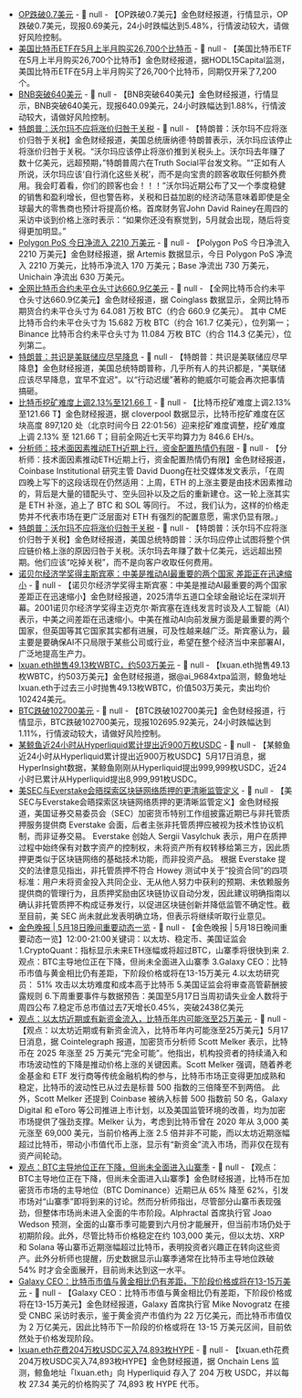 - [OP跌破0.7美元]() - 📰 null - 【OP跌破0.7美元】金色财经报道，行情显示，OP跌破0.7美元，现报0.69美元，24小时跌幅达到5.48%，行情波动较大，请做好风险控制。
- [美国比特币ETF在5月上半月购买26,700个比特币](https://x.com/HODL15Capital/status/1923794872462405712) - 📰 null - 【美国比特币ETF在5月上半月购买26,700个比特币】金色财经报道，据HODL15Capital监测，美国比特币ETF在5月上半月购买了26,700个比特币，同期仅开采了7,200个。
- [BNB突破640美元]() - 📰 null - 【BNB突破640美元】金色财经报道，行情显示，BNB突破640美元，现报640.09美元，24小时跌幅达到1.88%，行情波动较大，请做好风险控制。
- [特朗普：沃尔玛不应将涨价归咎于关税]() - 📰 null - 【特朗普：沃尔玛不应将涨价归咎于关税】金色财经报道，美国总统唐纳德·特朗普表示，沃尔玛应该停止将涨价归咎于关税。“沃尔玛应该停止将涨价推到关税头上。沃尔玛去年赚了数十亿美元，远超预期，”特朗普周六在Truth Social平台发文称。““正如有人所说，沃尔玛应该‘自行消化这些关税’，而不是向宝贵的顾客收取任何额外费用。我会盯着看，你们的顾客也会！！！”沃尔玛近期公布了又一个季度稳健的销售和盈利增长，但也警告称，关税和日益加剧的经济动荡意味着即使是全球最大的零售商也预计将提高价格。首席财务官John David Rainey在周四的采访中谈到价格上涨时表示：“如果你还没有察觉到，5月就会出现，随后将变得更加明显。”
- [Polygon PoS 今日净流入 2210 万美元]() - 📰 null - 【Polygon PoS 今日净流入 2210 万美元】金色财经报道，据 Artemis 数据显示，今日 Polygon PoS 净流入 2210 万美元，比特币净流入 170 万美元；Base 净流出 730 万美元，Unichain 净流出 630 万美元。
- [全网比特币合约未平仓头寸达660.9亿美元]() - 📰 null - 【全网比特币合约未平仓头寸达660.9亿美元】金色财经报道，据 Coinglass 数据显示，全网比特币期货合约未平仓头寸为 64.081 万枚 BTC（约合 660.9 亿美元）。 
其中 CME 比特币合约未平仓头寸为 15.682 万枚 BTC（约合 161.7 亿美元），位列第一； 
Binance 比特币合约未平仓头寸为 11.084 万枚 BTC（约合 114.3 亿美元），位列第二。
- [特朗普：共识是美联储应尽早降息]() - 📰 null - 【特朗普：共识是美联储应尽早降息】金色财经报道，美国总统特朗普称，几乎所有人的共识都是，"美联储应该尽早降息，宜早不宜迟"。以“行动迟缓”著称的鲍威尔可能会再次把事情搞砸。
- [比特币挖矿难度上调2.13%至121.66 T]() - 📰 null - 【比特币挖矿难度上调2.13%至121.66 T】金色财经报道，据 cloverpool 数据显示，比特币挖矿难度在区块高度 897,120 处（北京时间今日 22:01:56）迎来挖矿难度调整，挖矿难度上调 2.13% 至 121.66 T；目前全网近七天平均算力为 846.6 EH/s。
- [分析师：技术面因素推动ETH近期上行，资金配置热情仍有限]() - 📰 null - 【分析师：技术面因素推动ETH近期上行，资金配置热情仍有限】金色财经报道，Coinbase Institutional 研究主管 David Duong在社交媒体发文表示，「在周四晚上写下的这段话现在仍然适用：上周，ETH 的上涨主要是由技术因素推动的，背后是大量的错配头寸、空头回补以及之后的重新建仓。这一轮上涨其实是 ETH 补涨，追上了 BTC 和 SOL 等同行。 
不过，我们认为，这样的价格走势并不代表市场在更广泛层面对 ETH 有强烈的配置意愿，需求仍显有限。」
- [特朗普：沃尔玛不应将涨价归咎于关税]() - 📰 null - 【特朗普：沃尔玛不应将涨价归咎于关税】金色财经报道，美国总统特朗普：沃尔玛应停止试图将整个供应链价格上涨的原因归咎于关税。沃尔玛去年赚了数十亿美元，远远超出预期。他们应该“吃掉关税”，而不是向客户收取任何费用。
- [诺贝尔经济学奖得主斯宾塞：中美是推动AI最重要的两个国家 差距正在迅速缩小]() - 📰 null - 【诺贝尔经济学奖得主斯宾塞：中美是推动AI最重要的两个国家 差距正在迅速缩小】金色财经报道，2025清华五道口全球金融论坛在深圳开幕。2001诺贝尔经济学奖得主迈克尔·斯宾塞在连线发言时谈及人工智能（AI）表示，中美之间差距在迅速缩小。中美在推动AI向前发展方面是最重要的两个国家，但英国等其它国家其实都有进展，可及性越来越广泛。斯宾塞认为，最主要是要确保AI不只局限于某些公司或行业，希望在整个经济当中来部署AI，广泛地提高生产力。
- [lxuan.eth抛售49.13枚WBTC，约503万美元]() - 📰 null - 【lxuan.eth抛售49.13枚WBTC，约503万美元】金色财经报道，据@ai_9684xtpa监测，鲸鱼地址lxuan.eth于过去三小时抛售49.13枚WBTC，价值503万美元，卖出均价102424美元。
- [BTC跌破102700美元]() - 📰 null - 【BTC跌破102700美元】金色财经报道，行情显示，BTC跌破102700美元，现报102695.92美元，24小时跌幅达到1.11%，行情波动较大，请做好风险控制。
- [某鲸鱼近24小时从Hyperliquid累计提出近900万枚USDC]() - 📰 null - 【某鲸鱼近24小时从Hyperliquid累计提出近900万枚USDC】5月17日消息，据HyperInsight数据，某鲸鱼刚刚从Hyperliquid提出999,999枚USDC，近24小时已累计从Hyperliquid提出8,999,991枚USDC。
- [美SEC与Everstake会晤探索区块链网络质押的更清晰监管定义](https://cointelegraph.com/news/everstake-defends-non-everstake-sec-non-custodial-staking-guidance-staking-as-sec-weighs-industry-input) - 📰 null - 【美SEC与Everstake会晤探索区块链网络质押的更清晰监管定义】金色财经报道，美国证券交易委员会（SEC）加密货币特别工作组披露近期已与非托管质押服务提供商 Everstake 会面，后者主张非托管质押应被视为技术性协议机制，而非证券交易。 
Everstake 创始人 Sergii Vasylchuk 表示，用户在质押过程中始终保有对数字资产的控制权，未将资产所有权转移给第三方，因此质押更类似于区块链网络的基础技术功能，而非投资产品。 
根据 Everstake 提交的法律意见指出，非托管质押不符合 Howey 测试中关于“投资合同”的四项标准：用户未将资金投入共同企业、无从他人努力中获利的预期、未依赖服务提供商的管理行为，且质押奖励由区块链协议自动分发，因此建议明确指南以确认非托管质押不构成证券发行，以促进区块链创新并降低监管不确定性。截至目前，美 SEC 尚未就此发表明确立场，但表示将继续听取行业意见。
- [金色晚报 | 5月18日晚间重要动态一览]() - 📰 null - 【金色晚报 | 5月18日晚间重要动态一览】12:00-21:00关键词：以太坊、稳定币、美国证监会 
1.CryptoQuant：指标显示未来ETH涨幅或将超过BTC，山寨季将很快到来 
2.观点：BTC主导地位正在下降，但尚未全面进入山寨季 
3.Galaxy CEO：比特币市值与黄金相比仍有差距，下阶段价格或将在13-15万美元 
4.以太坊研究员： 51% 攻击以太坊难度和成本高于比特币 
5.美国证监会将审查高管薪酬披露规则 
6.下周重要事件与数据预告：美国至5月17日当周初请失业金人数将于周四公布 
7.稳定币总市值过去7天增长0.45%，突破2438亿美元
- [观点：以太坊近期或有新资金流入，比特币年内可能涨至25万美元]() - 📰 null - 【观点：以太坊近期或有新资金流入，比特币年内可能涨至25万美元】5月17日消息，据 Cointelegraph 报道，加密货币分析师 Scott Melker 表示，比特币在 2025 年涨至 25 万美元“完全可能”。他指出，机构投资者的持续涌入和市场波动性的下降是推动价格上涨的关键因素。Scott Melker 强调，随着养老金基金和 ETF 发行商等传统金融机构的参与，比特币市场正变得更加成熟和稳定，比特币的波动性已从过去是标普 500 指数的三倍降至不到两倍。 
此外，Scott Melker 还提到 Coinbase 被纳入标普 500 指数前 50 名，Galaxy Digital 和 eToro 等公司推进上市计划，以及美国监管环境的改善，均为加密市场提供了强劲支撑。Melker 认为，考虑到比特币曾在 2020 年从 3,000 美元涨至 69,000 美元，当前价格再上涨 2.5 倍并非不可能，而以太坊近期涨幅超过比特币，带动小市值代币上涨，显示有“新资金”流入市场，而非仅在现有资产间轮动。
- [观点：BTC主导地位正在下降，但尚未全面进入山寨季](https://decrypt.co/320573/bitcoin-dominance-falling-dont-count-altcoin-season) - 📰 null - 【观点：BTC主导地位正在下降，但尚未全面进入山寨季】金色财经报道，比特币在加密货币市场的主导地位（BTC Dominance）近期已从 65% 降至 62%，引发市场对“山寨季”即将到来的讨论。然而分析师指出，尽管部分山寨币表现强劲，但整体市场尚未进入全面的牛市阶段。Alphractal 首席执行官 Joao Wedson 预测，全面的山寨币季可能要到六月份才能展开，但当前市场仍处于初期阶段。此外，尽管比特币价格稳定在约 103,000 美元，但以太坊、XRP 和 Solana 等山寨币近期涨幅超过比特币，表明投资者兴趣正在转向这些资产。此外分析师也提醒，历史数据显示山寨季通常在比特币主导地位跌破 54% 时才会全面展开，目前尚未达到这一水平。
- [Galaxy CEO：比特币市值与黄金相比仍有差距，下阶段价格或将在13-15万美元]() - 📰 null - 【Galaxy CEO：比特币市值与黄金相比仍有差距，下阶段价格或将在13-15万美元】金色财经报道，Galaxy 首席执行官 Mike Novogratz 在接受 CNBC 采访时表示，鉴于黄金资产市值约为 22 万亿美元，而比特币市值仅为 2 万亿美元，因此比特币下一阶段的价格或将在 13-15 万美元区间，目前依然处于价格发现阶段。
- [lxuan.eth花费204万枚USDC买入74,893枚HYPE]() - 📰 null - 【lxuan.eth花费204万枚USDC买入74,893枚HYPE】金色财经报道，据 Onchain Lens 监测，鲸鱼地址「lxuan.eth」向 Hyperliquid 存入了 204 万枚 USDC，并以每枚 27.34 美元的价格购买了 74,893 枚 HYPE 代币。
